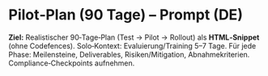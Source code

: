# Pilot‑Plan (90 Tage) – Prompt (DE)
**Ziel:** Realistischer 90‑Tage‑Plan (Test → Pilot → Rollout) als **HTML‑Snippet** (ohne Codefences). Solo‑Kontext: Evaluierung/Training 5–7 Tage. Für jede Phase: Meilensteine, Deliverables, Risiken/Mitigation, Abnahmekriterien. Compliance‑Checkpoints aufnehmen.
